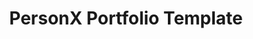 ---
createdAt: 01/09/2021
title: PersonX Portfolio Template
highlight: A ThemeForest item.
description: PersonX is a modern looking personal template created using Bootstrap to sell on ThemeForest back in 2017 when I worked at CoderPixel.
type: Job
coverImg: personx-cover
featured: true
url: https://saabbir.gitlab.io/personx-original-live/
category:
  - Site Templates, Landing Page
tools:
  - HTML
  - CSS
  - SCSS
  - JavaScript
  - Bootstrap
  - Gulp
---